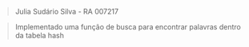 > Julia Sudário Silva - RA 007217

> Implementado uma função de busca para encontrar palavras dentro da tabela hash
